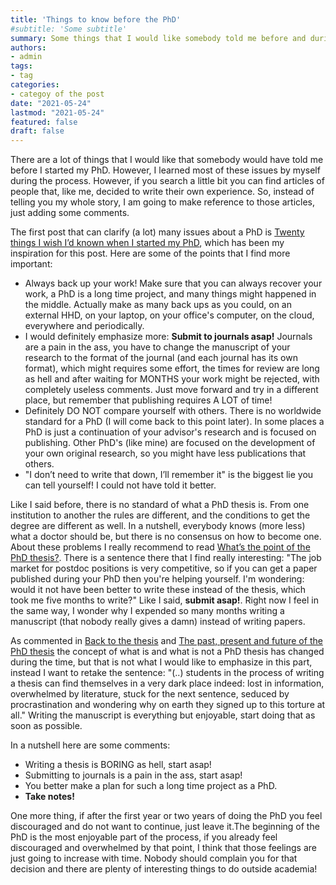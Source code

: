 ```yaml
---
title: 'Things to know before the PhD'
#subtitle: 'Some subtitle'
summary: Some things that I would like somebody told me before and during my PhD.
authors:
- admin
tags:
- tag
categories:
- categoy of the post
date: "2021-05-24"
lastmod: "2021-05-24"
featured: false
draft: false
---
```


There are a lot of things that I would like that somebody would have told me before I started my PhD. However, I learned most of these issues by myself during the process. However, if you search a little bit you can find articles of people that, like me, decided to write their own experience. So, instead of telling you my whole story, I am going to make reference to those articles, just adding some comments.

The first post that can clarify (a lot) many issues about a PhD is <a href="https://www.nature.com/articles/d41586-018-07332-x">Twenty things I wish I’d known when I started my PhD</a>, which has been my inspiration for this post. Here are some of the points that I find more important:

<ul>
  <li>
    Always back up your work! Make sure that you can always recover your work, a PhD is a long time project, and many things might happened in the middle. Actually make as many back ups as you could, on an external HHD, on your laptop, on your office's computer, on the cloud, everywhere and periodically.
  </li>
  <li>
    I would definitely emphasize more: <b>Submit to journals asap!</b> Journals are a pain in the ass, you have to change the manuscript of your research to the format of the journal (and each journal has its own format), which might requires some effort, the times for review are long as hell and after waiting for MONTHS your work might be rejected, with completely useless comments. Just move forward and try in a different place, but remember that publishing requires A LOT of time!
  </li>
  <li>
    Definitely DO NOT compare yourself with others. There is no worldwide standard for a PhD (I will come back to this point later). In some places a PhD is just a continuation of your advisor's research and is focused on publishing. Other PhD's (like mine) are focused on the development of your own original research, so you might have less publications that others.
  </li>
  <li>
    "I don’t need to write that down, I’ll remember it" is the biggest lie you can tell yourself! I could not have told it better.
  </li>
</ul>

Like I said before, there is no standard of what a PhD thesis is. From one institution to another the rules are different, and the conditions to get the degree are different as well. In a nutshell, everybody knows (more less) what a doctor should be, but there is no consensus on how to become one. About these problems I really recommend to read <a href="https://www.nature.com/news/what-s-the-point-of-the-phd-thesis-1.20203">What’s the point of the PhD thesis?</a>. There is a sentence there that I find really interesting: "The job market for postdoc positions is very competitive, so if you can get a paper published during your PhD then you're helping yourself. I'm wondering: would it not have been better to write these instead of the thesis, which took me five months to write?" Like I said, <b>submit asap!</b>. Right now I feel in the same way, I wonder why I expended so many months writing a manuscript (that nobody really gives a damn) instead of writing papers.

As commented in <a href="https://www.nature.com/news/back-to-the-thesis-1.20202">Back to the thesis</a> and <a href="https://www.nature.com/news/the-past-present-and-future-of-the-phd-thesis-1.20207">The past, present and future of the PhD thesis</a> the concept of what is and what is not a PhD thesis has changed during the time, but that is not what I would like to emphasize in this part, instead I want to retake the sentence: "(..) students in the process of writing a thesis can find themselves in a very dark place indeed: lost in information, overwhelmed by literature, stuck for the next sentence, seduced by procrastination and wondering why on earth they signed up to this torture at all." Writing the manuscript is everything but enjoyable, start doing that as soon as possible.

In a nutshell here are some comments:

<ul>
  <li>
    Writing a thesis is BORING as hell, start asap!
  </li>
  <li>
    Submitting to journals is a pain in the ass, start asap!
  </li>
  <li>
    You better make a plan for such a long time project as a PhD.
  </li>
  <li>
    <b> Take notes! </b>
  </li>
</ul>

One more thing, if after the first year or two years of doing the PhD you feel discouraged and do not want to continue, just leave it.The beginning of the PhD is the most enjoyable part of the process, if you already feel discouraged and overwhelmed by that point, I think that those feelings are just going to increase with time. Nobody should complain you for that decision and there are plenty of interesting things to do outside academia!
